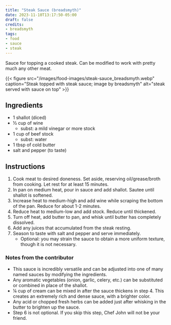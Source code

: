 ```yaml
---
title: "Steak Sauce (breadsmyth)"
date: 2023-11-10T13:17:50-05:00
draft: false
credits:
- breadsmyth
tags:
- food
- sauce
- steak
---
```


Sauce for topping a cooked steak. Can be modified to work with pretty much any other meat.

{{< figure src="/images/food-images/steak-sauce_breadsmyth.webp" caption="Steak topped with steak sauce; image by breadsmyth" alt="steak served with sauce on top" >}}

## Ingredients
- 1 shallot (diced)
- &frac12; cup of wine
    - subst: a mild vinegar or more stock
- 1 cup of beef stock
    - subst: water
- 1 tbsp of cold butter
- salt and pepper (to taste)

## Instructions
1.  Cook meat to desired doneness. Set aside, reserving oil/grease/broth from cooking. Let rest for at least 15 minutes.
1. In pan on medium heat, pour in sauce and add shallot. Sautee until shallot is softened.
1. Increase heat to medium-high and add wine while scraping the bottom of the pan. Reduce for about 1-2 minutes.
1. Reduce heat to medium-low and add stock. Reduce until thickened.
1. Turn off heat, add butter to pan, and whisk until butter has completely dissolved.
1. Add any juices that accumulated from the steak resting.
1. Season to taste with salt and pepper and serve immediately.
    - Optional: you may strain the sauce to obtain a more uniform texture, though it is not necessary.

### Notes from the contributor
- This sauce is incredibly versatile and can be adjusted into one of many named sauces by modifying the ingredients.
- Any aromatic vegetables (onion, garlic, celery, etc.) can be substituted or combined in place of the shallot.
- &frac14; cup of cream can be mixed in after the sauce thickens in step 4. This creates an extremely rich and dense sauce, with a brighter color.
- Any acid or chopped fresh herbs can be added just after whisking in the butter to brighten up the sauce.
- Step 6 is not optional. If you skip this step, Chef John will not be your friend.
